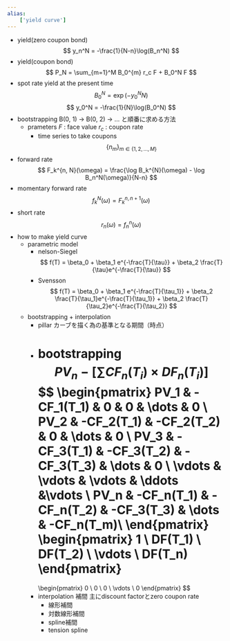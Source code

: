 ```yaml
---
alias:
    ['yield curve']
---
```

- yield(zero coupon bond)
    $$
    y_n^N = -\frac{1}{N-n}\log(B_n^N)
    $$
- yield(coupon bond)
    $$
    P_N = \sum_{m=1}^M B_0^{m} r_c F + B_0^N F
    $$
- spot rate
    yield at the present time
    $$
    B_0^N = \exp(-y_0^N N)
    $$
    $$
    y_0^N = -\frac{1}{N}\log(B_0^N)
    $$
- bootstrapping
    B(0, 1) → B(0, 2) → …
    と順番に求める方法
    - prameters
        $F$ : face value
        $r_c$ : coupon rate
        - time series to take coupons
            $$
            \{n_m\}_{m \in \{1, 2, ..., M\}}
            $$
- forward rate
    $$
    F_k^{n, N}(\omega) = \frac{\log B_k^{N}(\omega) - \log B_n^N(\omega)}{N-n}
    $$
- momentary forward rate
    $$
    f_k^N(\omega) = F_{k}^{n, n+1}(\omega)
    $$
- short rate
    $$
    r_n(\omega) = f_n^n (\omega)
    $$
- how to make yield curve
    - parametric model
        - nelson-Siegel
            $$
            f(T) = \beta_0 + \beta_1 e^{-\frac{T}{\tau}} + \beta_2 \frac{T}{\tau}e^{-\frac{T}{\tau}}
            $$
        - Svensson
            $$
            f(T) = \beta_0 + \beta_1 e^{-\frac{T}{\tau_1}} + \beta_2 \frac{T}{\tau_1}e^{-\frac{T}{\tau_1}} + \beta_2 \frac{T}{\tau_2}e^{-\frac{T}{\tau_2}}
            $$
    - bootstrapping + interpolation
        - pillar
            カーブを描く為の基準となる期間（時点）
        - bootstrapping
            $$
            PV_n - [\sum CF_n(T_i) \times DF_n(T_i)]
            $$
            $$
            \begin{pmatrix}
            PV_1 & -CF_1(T_1) & 0 & 0 & \dots & 0 \\
            PV_2 & -CF_2(T_1) & -CF_2(T_2) & 0 & \dots & 0 \\
            PV_3 & -CF_3(T_1) & -CF_3(T_2) &  -CF_3(T_3) & \dots & 0 \\
            \vdots & \vdots & \vdots & \ddots &\vdots \\
            PV_n & -CF_n(T_1) & -CF_n(T_2) &  -CF_3(T_3) & \dots & -CF_n(T_m)\\
            \end{pmatrix}
            \begin{pmatrix}
            1 \\ DF(T_1) \\ DF(T_2) \\ \vdots \\ DF(T_n)
            \end{pmatrix}
            = 
            \begin{pmatrix}
             0 \\ 0 \\ 0 \\ \vdots \\ 0
            \end{pmatrix}
            $$
        - interpolation 補間
            主にdiscount factorとzero coupon rate
            - 線形補間
            - 対数線形補間
            - spline補間
            - tension spline